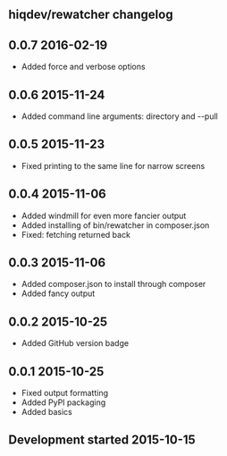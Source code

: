 hiqdev/rewatcher changelog
--------------------------

## 0.0.7 2016-02-19

- Added force and verbose options

## 0.0.6 2015-11-24

- Added command line arguments: directory and --pull

## 0.0.5 2015-11-23

- Fixed printing to the same line for narrow screens

## 0.0.4 2015-11-06

- Added windmill for even more fancier output
- Added installing of bin/rewatcher in composer.json
- Fixed: fetching returned back

## 0.0.3 2015-11-06

- Added composer.json to install through composer
- Added fancy output

## 0.0.2 2015-10-25

- Added GitHub version badge

## 0.0.1 2015-10-25

- Fixed output formatting
- Added PyPI packaging
- Added basics

## Development started 2015-10-15

